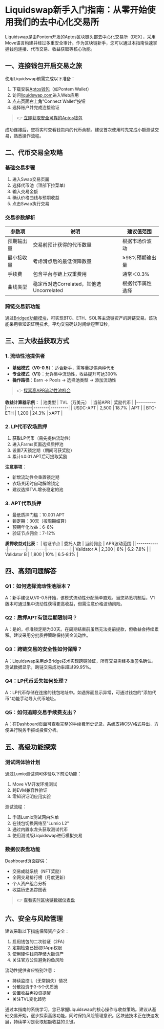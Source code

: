 # Liquidswap新手入门指南：从零开始使用我们的去中心化交易所

Liquidswap是由Pontem开发的Aptos区块链头部去中心化交易所（DEX），采用Move语言构建并经过多重安全审计。作为区块链新手，您可以通过本指南快速掌握钱包连接、代币交易、收益获取等核心功能。

## 一、连接钱包开启交易之旅

使用Liquidswap前需完成以下准备：
1. 下载安装[Aptos钱包](https://pontem.network/)（如Pontem Wallet）
2. 访问[liquidswap.com](http://liquidswap.com/)进入Web应用
3. 点击页面右上角"Connect Wallet"按钮
4. 选择账户并完成连接验证

> 👉 [立即获取安全可靠的Aptos钱包](https://bit.ly/okx_welcome)

成功连接后，您将实时查看钱包内的代币余额。建议首次使用时先完成小额测试交易，熟悉操作流程。

## 二、代币交易全攻略

### 基础交易步骤
1. 进入Swap交易页面
2. 选择代币池（顶部下拉菜单）
3. 输入交易金额
4. 确认价格曲线与预期收益
5. 点击Swap执行交易

### 交易参数解析
| 参数项          | 说明                          | 建议值范围       |
|-----------------|-----------------------------|----------------|
| 预期输出量       | 交易前预计获得的代币数量         | 根据市场价波动    |
| 最小接收量       | 考虑滑点后的最低保障数量         | ≥98%预期输出量   |
| 手续费           | 包含平台与链上双重费用           | 通常＜0.3%       |
| 曲线类型         | 稳定币对选Correlated，其他选Uncorrelated | 根据代币属性选择 |

### 跨链交易新功能
通过[Bridged功能模块](https://bridge.liquidswap.com/kana-widget)，可实现BTC、ETH、SOL等主流链资产的跨链交易。该功能采用零知识证明技术，平均交易确认时间缩短至12秒。

## 三、三大收益获取方式

### 1. 流动性池提供者
- **基础模式（V0-0.5）**：适合新手，需等量提供两种代币
- **专业模式（V1）**：允许集中流动性，收益提升可达300%
- **操作路径**：Earn → Pools → 选择池类型 → 添加流动性

> 👉 [探索高APR流动性池机会](https://bit.ly/okx_welcome)

**收益计算器示例**：
| 池类型     | TVL（万美元） | 当前APR | 奖励代币 |
|----------|-------------|--------|---------|
| USDC-APT  | 2,500       | 18.7%  | APT     |
| BTC-ETH   | 1,200       | 24.3%  | xAPT    |

### 2. LP代币农场质押
1. 获取LP代币（需先提供流动性）
2. 进入Farms页面选择质押池
3. 设置7天锁定期（期间可获奖励）
4. 累计≥0.01 APT后可提取奖励

**注意事项**：
- 新增流动性会重置锁定期
- 农场关闭时自动解除锁定
- 建议选择TVL增长稳定的池

### 3. APT代币质押
- 最低质押门槛：10.001 APT
- 锁定期：30天（按周期结算）
- 预期年化收益：6-8%
- 验证节点佣金：7-12%

**质押收益对比表**：
| 验证节点     | 委托人数 | 当前佣金 | APR波动范围 |
|------------|---------|---------|------------|
| Validator A | 2,300   | 8%      | 6.2-7.8%   |
| Validator B | 1,800   | 10%     | 6.5-8.1%   |

## 四、高频问题解答

### Q1：如何选择流动性池版本？
A：新手建议从V0-0.5开始，该模式流动性分配简单直观。当您熟悉机制后，V1版本可通过集中流动性获得更高收益，但需注意价格波动风险。

### Q2：质押APT有锁定期限制吗？
A：是的，标准锁定期为30天。在周期结束前虽然无法提前提款，但收益会持续累积。建议采用分批质押策略保持资金流动性。

### Q3：跨链交易的安全性如何保障？
A：Liquidswap采用zkBridge技术实现跨链验证，所有交易需经多重签名确认。测试数据显示，跨链交易成功率超过99.95%。

### Q4：LP代币丢失如何处理？
A：LP代币存储在连接的钱包地址中。如遇界面显示异常，可通过钱包的"添加代币"功能手动导入代币地址。

### Q5：如何追踪交易手续费支出？
A：在Dashboard页面可查看完整的手续费历史记录，系统支持CSV格式导出，方便进行税务申报或投资分析。

## 五、高级功能探索

### 测试网体验计划
通过Lumio测试网可体验以下前沿功能：
1. Move VM开发环境测试
2. 跨EVM兼容性验证
3. 零知识证明应用实验

测试流程：
1. 申请Lumio测试网白名单
2. 在钱包切换网络至"Lumio L2"
3. 通过内置水龙头获取测试代币
4. 使用测试版Liquidswap进行模拟交易

### 数据仪表盘功能
Dashboard页面提供：
- 交易成就系统（NFT奖励）
- 全网交易排行榜（月度更新）
- 个人资产组合分析
- 收益历史追踪图表

> 👉 [查看实时区块链数据仪表盘](https://bit.ly/okx_welcome)

## 六、安全与风险管理

建议采取以下措施保障资产安全：
1. 启用钱包的二次验证（2FA）
2. 定期检查已授权DApp权限
3. 使用硬件钱包存储大额资产
4. 关注官方公告避免钓鱼风险

流动性提供者应特别注意：
- 持续监控IL（无常损失）情况
- 分散投资于3-5个优质池
- 设置收益再投资提醒
- 关注TVL变化趋势

通过本指南的系统学习，您已掌握Liquidswap的核心操作与收益策略。建议从基础交易开始，逐步探索高级功能，同时保持风险管理意识。区块链技术正在快速发展，持续学习是获取超额收益的关键。